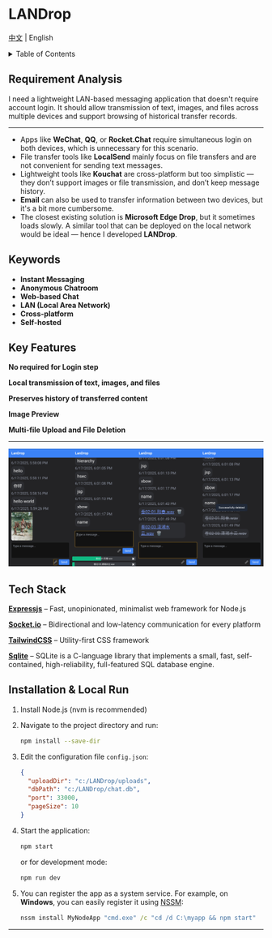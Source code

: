 # LANDrop

[中文](../README.md) | English

<details>
<summary>Table of Contents</summary>

* [LANDrop](#LANDrop)

  * [Requirement Analysis](#requirement-analysis)
  * [Keywords](#keywords)
  * [Key Features](#key-features)
  * [Tech Stack](#tech-stack)
  * [Installation & Local Run](#installation--local-run)

</details>

## Requirement Analysis

I need a lightweight LAN-based messaging application that doesn't require account login. It should allow transmission of text, images, and files across multiple devices and support browsing of historical transfer records.

---

* Apps like **WeChat**, **QQ**, or **Rocket.Chat** require simultaneous login on both devices, which is unnecessary for this scenario.
* File transfer tools like **LocalSend** mainly focus on file transfers and are not convenient for sending text messages.
* Lightweight tools like **Kouchat** are cross-platform but too simplistic — they don’t support images or file transmission, and don’t keep message history.
* **Email** can also be used to transfer information between two devices, but it's a bit more cumbersome.
* The closest existing solution is **Microsoft Edge Drop**, but it sometimes loads slowly. A similar tool that can be deployed on the local network would be ideal — hence I developed **LANDrop**.

## Keywords

* **Instant Messaging**
* **Anonymous Chatroom**
* **Web-based Chat**
* **LAN (Local Area Network)**
* **Cross-platform**
* **Self-hosted**

## Key Features

**No required for Login step**

**Local transmission of text, images, and files**

**Preserves history of transferred content**

**Image Preview**

**Multi-file Upload and File Deletion**

---

![](image/preview.png)

## Tech Stack

**[Expressjs](https://expressjs.com/)** – Fast, unopinionated, minimalist web framework for Node.js

**[Socket.io](https://socket.io/)** – Bidirectional and low-latency communication for every platform

**[TailwindCSS](https://tailwindcss.com/)** – Utility-first CSS framework

**[Sqlite](https://sqlite.org/)** – SQLite is a C-language library that implements a small, fast, self-contained, high-reliability, full-featured SQL database engine.

## Installation & Local Run

1. Install Node.js (nvm is recommended)
2. Navigate to the project directory and run:

   ```bash
   npm install --save-dir
   ```
3. Edit the configuration file `config.json`:

   ```json
   {
     "uploadDir": "c:/LANDrop/uploads",
     "dbPath": "c:/LANDrop/chat.db",
     "port": 33000,
     "pageSize": 10
   }
   ```
4. Start the application:

   ```bash
   npm start
   ```

   or for development mode:

   ```bash
   npm run dev
   ```
5. You can register the app as a system service.
   For example, on **Windows**, you can easily register it using [NSSM](https://nssm.cc/):

   ```bat
   nssm install MyNodeApp "cmd.exe" /c "cd /d C:\myapp && npm start"
   ```

---
